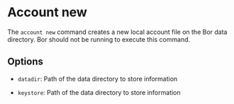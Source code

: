 # Account new

The `account new` command creates a new local account file on the Bor data directory. Bor should not be running to execute this command.

## Options

- ```datadir```: Path of the data directory to store information

- ```keystore```: Path of the data directory to store information